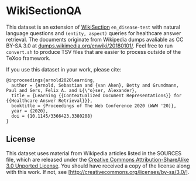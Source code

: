# WikiSectionQA

This dataset is an extension of [WikiSection](https://github.com/sebastianarnold/WikiSection) `en_disease-test` with natural language questions and `(entity, aspect)` queries for healthcare answer retrieval. The documents originate from Wikipedia dumps avaliable as CC BY-SA 3.0 at [dumps.wikimedia.org/enwiki/20180101/](https://dumps.wikimedia.org/enwiki/). Feel free to run `convert.sh` to produce TSV files that are easier to process outside of the TeXoo framework.

If you use this dataset in your work, please cite:

```
@inproceedings{arnold2020learning,
  author = {Arnold, Sebastian and {van Aken}, Betty and Grundmann, Paul and Gers, Felix A. and L{\"o}ser, Alexander},
  title = {Learning {{Contextualized Document Representations}} for {{Healthcare Answer Retrieval}}},
  booktitle = {Proceedings of The Web Conference 2020 (WWW '20)},
  year = {2020},
  doi = {10.1145/3366423.3380208}
}
```

## License

This dataset uses material from Wikipedia articles listed in the SOURCES file, which are released under the [Creative Commons Attribution-ShareAlike 3.0 Unported License](https://creativecommons.org/licenses/by-sa/3.0/). You should have received a copy of the license along with this work. If not, see [http://creativecommons.org/licenses/by-sa/3.0/].
